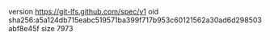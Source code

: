 version https://git-lfs.github.com/spec/v1
oid sha256:a5a124db715eabc519571ba399f717b953c60121562a30ad6d298503abf8e45f
size 7973
